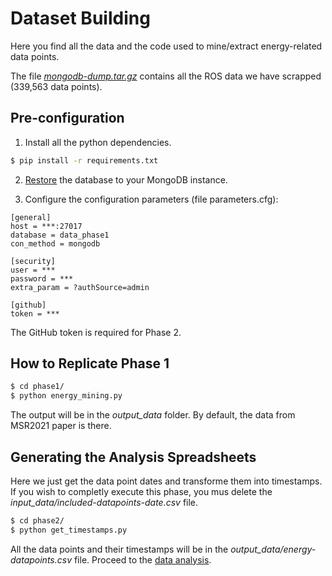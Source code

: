 # Dataset Building

Here you find all the data and the code used to mine/extract energy-related data points.

The file [<i>mongodb-dump.tar.gz</i>](./mongodb-dump.tar.gz) contains all the ROS data we have scrapped (339,563 data points). 

## Pre-configuration

1) Install all the python dependencies.

```bash
$ pip install -r requirements.txt 
```

2) [Restore](https://docs.mongodb.com/manual/reference/program/mongorestore/) the database to your MongoDB instance.

3) Configure the configuration parameters (file parameters.cfg):
 
```
[general]
host = ***:27017
database = data_phase1
con_method = mongodb

[security]
user = ***
password = ***
extra_param = ?authSource=admin

[github]
token = ***
```
The GitHub token is required for Phase 2.

## How to Replicate Phase 1

```bash
$ cd phase1/
$ python energy_mining.py
```

The output will be in the <i>output_data</i> folder. By default, the data from MSR2021 paper is there.

## Generating the Analysis Spreadsheets

Here we just get the data point dates and transforme them into timestamps. If you wish to completly execute this phase, you mus delete the <i>input_data/included-datapoints-date.csv</i> file.

```bash
$ cd phase2/
$ python get_timestamps.py
```

All the data points and their timestamps will be in the <i>output_data/energy-datapoints.csv</i> file. Proceed to the [data analysis](../data_analysis/).
